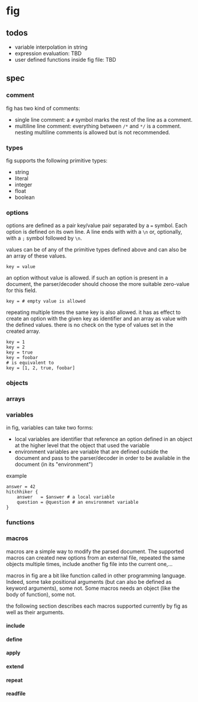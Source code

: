 # fig

## todos

* variable interpolation in string
* expression evaluation: TBD
* user defined functions inside fig file: TBD

## spec

### comment

fig has two kind of comments:

* single line comment: a `#` symbol marks the rest of the line as a comment.
* multiline line comment: everything between `/*` and `*/` is a comment. nesting multiline comments is allowed but is not recommended.

### types

fig supports the following primitive types:

* string
* literal
* integer
* float
* boolean

### options

options are defined as a pair  key/value pair separated by a `=` symbol. Each option is defined on its own line. A line ends with with a `\n` or, optionally, with a `;` symbol followed by `\n`.

values can be of any of the primitive types defined above and can also be an array of these values.

```
key = value
```

an option without value is allowed. if such an option is present in a document, the parser/decoder should choose the more suitable zero-value for this field.

```
key = # empty value is allowed
```

repeating multiple times the same key is also allowed. it has as effect to create an option with the given key as identifier and an array as value with the defined values. there is no check on the type of values set in the created array.

```
key = 1
key = 2
key = true
key = foobar
# is equivalent to
key = [1, 2, true, foobar]
```

### objects

### arrays

### variables

in fig, variables can take two forms:

* local variables are identifier that reference an option defined in an object at the higher level that the object that used the variable
* environment variables are variable that are defined outside the document and pass to the parser/decoder in order to be available in the document (in its "environment")

example
```
answer = 42
hitchhiker {
    answer   = $answer # a local variable
    question = @question # an environmnet variable
}
```

### functions

### macros

macros are a simple way to modify the parsed document. The supported macros can created new options from an external file, repeated the same objects multiple times, include another fig file into the current one,...

macros in fig are a bit like function called in other programming language. Indeed, some take positional arguments (but can also be defined as keyword arguments), some not. Some macros needs an object (like the body of function), some not.

the following section describes each macros supported currently by fig as well as their arguments.

#### include

#### define

#### apply

#### extend

#### repeat

#### readfile
